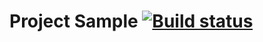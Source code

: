 # Project Sample [![Build status](https://ci.appveyor.com/api/projects/status/o2t9drkr2dnt6hol?svg=true)](https://ci.appveyor.com/project/KaterinaDom11/selenium)